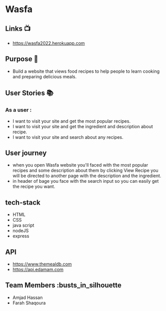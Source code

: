 # Wasfa

## Links :tv:
- https://wasfa2022.herokuapp.com
## Purpose :pencil:
- Build a website that views food recipes to help people to learn cooking and preparing delicious meals.

## User Stories :books:
### As a user :
- I want to visit your site and get the most popular recipes.
- I want to visit your site and get the ingredient and description about recipe.
- I want to visit your site and search about any recipes.

## User journey 
- when you open Wasfa  website you'll faced with the most popular recipes and some description about them by clicking View Recipe you will be directed to another page with the description and the ingredient.
- in header of bage you face with the search input so you can easily get the recipe you want.

## tech-stack
- HTML
- CSS
- java script 
- nodeJS
- express 

## API
- https://www.themealdb.com
- https://api.edamam.com

## Team Members :busts_in_silhouette
- Amjad Hassan
- Farah Shaqoura
